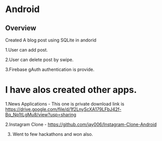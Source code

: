 # Android

## Overview
Created A blog post using SQLite in andorid

1.User can add post.

2.User can delete post by swipe.

3.Firebase gAuth authentication is provide.


# I have alos created other apps.

1.News Applications  - This one is private download link is https://drive.google.com/file/d/1f2LnyScXA179LFbJ42f-Bq_Np1tLgMu8/view?usp=sharing


2.Instagram Clone - https://github.com/jay006/Instagram-Clone-Android

3. Went to few hackathons and won also.





